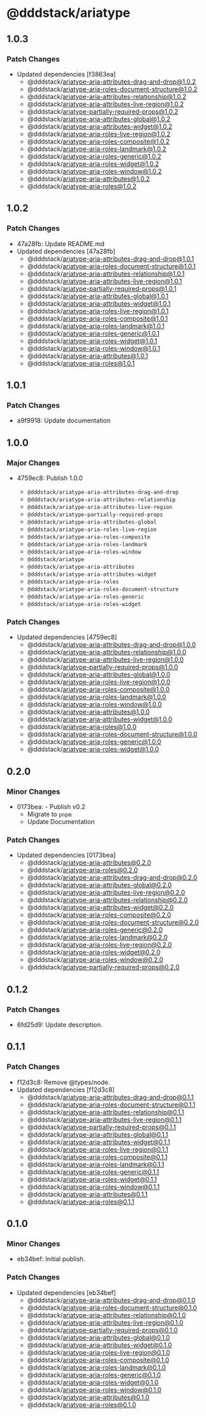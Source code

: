 # @dddstack/ariatype

## 1.0.3

### Patch Changes

- Updated dependencies [f3863ea]
  - @dddstack/ariatype-aria-attributes-drag-and-drop@1.0.2
  - @dddstack/ariatype-aria-roles-document-structure@1.0.2
  - @dddstack/ariatype-aria-attributes-relationship@1.0.2
  - @dddstack/ariatype-aria-attributes-live-region@1.0.2
  - @dddstack/ariatype-partially-required-props@1.0.2
  - @dddstack/ariatype-aria-attributes-global@1.0.2
  - @dddstack/ariatype-aria-attributes-widget@1.0.2
  - @dddstack/ariatype-aria-roles-live-region@1.0.2
  - @dddstack/ariatype-aria-roles-composite@1.0.2
  - @dddstack/ariatype-aria-roles-landmark@1.0.2
  - @dddstack/ariatype-aria-roles-generic@1.0.2
  - @dddstack/ariatype-aria-roles-widget@1.0.2
  - @dddstack/ariatype-aria-roles-window@1.0.2
  - @dddstack/ariatype-aria-attributes@1.0.2
  - @dddstack/ariatype-aria-roles@1.0.2

## 1.0.2

### Patch Changes

- 47a28fb: Update README.md
- Updated dependencies [47a28fb]
  - @dddstack/ariatype-aria-attributes-drag-and-drop@1.0.1
  - @dddstack/ariatype-aria-roles-document-structure@1.0.1
  - @dddstack/ariatype-aria-attributes-relationship@1.0.1
  - @dddstack/ariatype-aria-attributes-live-region@1.0.1
  - @dddstack/ariatype-partially-required-props@1.0.1
  - @dddstack/ariatype-aria-attributes-global@1.0.1
  - @dddstack/ariatype-aria-attributes-widget@1.0.1
  - @dddstack/ariatype-aria-roles-live-region@1.0.1
  - @dddstack/ariatype-aria-roles-composite@1.0.1
  - @dddstack/ariatype-aria-roles-landmark@1.0.1
  - @dddstack/ariatype-aria-roles-generic@1.0.1
  - @dddstack/ariatype-aria-roles-widget@1.0.1
  - @dddstack/ariatype-aria-roles-window@1.0.1
  - @dddstack/ariatype-aria-attributes@1.0.1
  - @dddstack/ariatype-aria-roles@1.0.1

## 1.0.1

### Patch Changes

- a9f9918: Update documentation

## 1.0.0

### Major Changes

- 4759ec8: Publish 1.0.0

  - `@dddstack/ariatype-aria-attributes-drag-and-drop`
  - `@dddstack/ariatype-aria-attributes-relationship`
  - `@dddstack/ariatype-aria-attributes-live-region`
  - `@dddstack/ariatype-partially-required-props`
  - `@dddstack/ariatype-aria-attributes-global`
  - `@dddstack/ariatype-aria-roles-live-region`
  - `@dddstack/ariatype-aria-roles-composite`
  - `@dddstack/ariatype-aria-roles-landmark`
  - `@dddstack/ariatype-aria-roles-window`
  - `@dddstack/ariatype`
  - `@dddstack/ariatype-aria-attributes`
  - `@dddstack/ariatype-aria-attributes-widget`
  - `@dddstack/ariatype-aria-roles`
  - `@dddstack/ariatype-aria-roles-document-structure`
  - `@dddstack/ariatype-aria-roles-generic`
  - `@dddstack/ariatype-aria-roles-widget`

### Patch Changes

- Updated dependencies [4759ec8]
  - @dddstack/ariatype-aria-attributes-drag-and-drop@1.0.0
  - @dddstack/ariatype-aria-attributes-relationship@1.0.0
  - @dddstack/ariatype-aria-attributes-live-region@1.0.0
  - @dddstack/ariatype-partially-required-props@1.0.0
  - @dddstack/ariatype-aria-attributes-global@1.0.0
  - @dddstack/ariatype-aria-roles-live-region@1.0.0
  - @dddstack/ariatype-aria-roles-composite@1.0.0
  - @dddstack/ariatype-aria-roles-landmark@1.0.0
  - @dddstack/ariatype-aria-roles-window@1.0.0
  - @dddstack/ariatype-aria-attributes@1.0.0
  - @dddstack/ariatype-aria-attributes-widget@1.0.0
  - @dddstack/ariatype-aria-roles@1.0.0
  - @dddstack/ariatype-aria-roles-document-structure@1.0.0
  - @dddstack/ariatype-aria-roles-generic@1.0.0
  - @dddstack/ariatype-aria-roles-widget@1.0.0

## 0.2.0

### Minor Changes

- 0173bea: - Publish v0.2
  - Migrate to `pnpm`
  - Update Documentation

### Patch Changes

- Updated dependencies [0173bea]
  - @dddstack/ariatype-aria-attributes@0.2.0
  - @dddstack/ariatype-aria-roles@0.2.0
  - @dddstack/ariatype-aria-attributes-drag-and-drop@0.2.0
  - @dddstack/ariatype-aria-attributes-global@0.2.0
  - @dddstack/ariatype-aria-attributes-live-region@0.2.0
  - @dddstack/ariatype-aria-attributes-relationship@0.2.0
  - @dddstack/ariatype-aria-attributes-widget@0.2.0
  - @dddstack/ariatype-aria-roles-composite@0.2.0
  - @dddstack/ariatype-aria-roles-document-structure@0.2.0
  - @dddstack/ariatype-aria-roles-generic@0.2.0
  - @dddstack/ariatype-aria-roles-landmark@0.2.0
  - @dddstack/ariatype-aria-roles-live-region@0.2.0
  - @dddstack/ariatype-aria-roles-widget@0.2.0
  - @dddstack/ariatype-aria-roles-window@0.2.0
  - @dddstack/ariatype-partially-required-props@0.2.0

## 0.1.2

### Patch Changes

- 6fd25d9: Update description.

## 0.1.1

### Patch Changes

- f12d3c8: Remove @types/node.
- Updated dependencies [f12d3c8]
  - @dddstack/ariatype-aria-attributes-drag-and-drop@0.1.1
  - @dddstack/ariatype-aria-roles-document-structure@0.1.1
  - @dddstack/ariatype-aria-attributes-relationship@0.1.1
  - @dddstack/ariatype-aria-attributes-live-region@0.1.1
  - @dddstack/ariatype-partially-required-props@0.1.1
  - @dddstack/ariatype-aria-attributes-global@0.1.1
  - @dddstack/ariatype-aria-attributes-widget@0.1.1
  - @dddstack/ariatype-aria-roles-live-region@0.1.1
  - @dddstack/ariatype-aria-roles-composite@0.1.1
  - @dddstack/ariatype-aria-roles-landmark@0.1.1
  - @dddstack/ariatype-aria-roles-generic@0.1.1
  - @dddstack/ariatype-aria-roles-widget@0.1.1
  - @dddstack/ariatype-aria-roles-window@0.1.1
  - @dddstack/ariatype-aria-attributes@0.1.1
  - @dddstack/ariatype-aria-roles@0.1.1

## 0.1.0

### Minor Changes

- eb34bef: Initial publish.

### Patch Changes

- Updated dependencies [eb34bef]
  - @dddstack/ariatype-aria-attributes-drag-and-drop@0.1.0
  - @dddstack/ariatype-aria-roles-document-structure@0.1.0
  - @dddstack/ariatype-aria-attributes-relationship@0.1.0
  - @dddstack/ariatype-aria-attributes-live-region@0.1.0
  - @dddstack/ariatype-partially-required-props@0.1.0
  - @dddstack/ariatype-aria-attributes-global@0.1.0
  - @dddstack/ariatype-aria-attributes-widget@0.1.0
  - @dddstack/ariatype-aria-roles-live-region@0.1.0
  - @dddstack/ariatype-aria-roles-composite@0.1.0
  - @dddstack/ariatype-aria-roles-landmark@0.1.0
  - @dddstack/ariatype-aria-roles-generic@0.1.0
  - @dddstack/ariatype-aria-roles-widget@0.1.0
  - @dddstack/ariatype-aria-roles-window@0.1.0
  - @dddstack/ariatype-aria-attributes@0.1.0
  - @dddstack/ariatype-aria-roles@0.1.0

